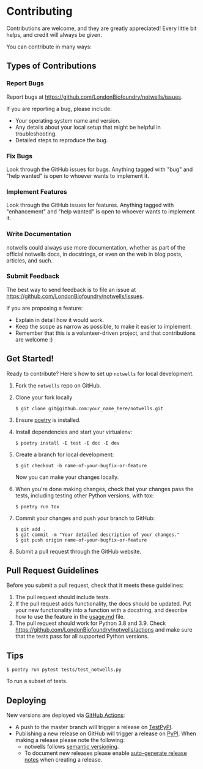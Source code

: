 # Contributing

Contributions are welcome, and they are greatly appreciated! Every little bit
helps, and credit will always be given.

You can contribute in many ways:

## Types of Contributions

### Report Bugs

Report bugs at https://github.com/LondonBiofoundry/notwells/issues.

If you are reporting a bug, please include:

* Your operating system name and version.
* Any details about your local setup that might be helpful in troubleshooting.
* Detailed steps to reproduce the bug.

### Fix Bugs

Look through the GitHub issues for bugs. Anything tagged with "bug" and "help
wanted" is open to whoever wants to implement it.

### Implement Features

Look through the GitHub issues for features. Anything tagged with "enhancement"
and "help wanted" is open to whoever wants to implement it.

### Write Documentation

notwells could always use more documentation, whether as part of the
official notwells docs, in docstrings, or even on the web in blog posts,
articles, and such.

### Submit Feedback

The best way to send feedback is to file an issue at https://github.com/LondonBiofoundry/notwells/issues.

If you are proposing a feature:

* Explain in detail how it would work.
* Keep the scope as narrow as possible, to make it easier to implement.
* Remember that this is a volunteer-driven project, and that contributions
  are welcome :)

## Get Started!

Ready to contribute? Here's how to set up `notwells` for local development.

1. Fork the `notwells` repo on GitHub.
2. Clone your fork locally

    ```shell
    $ git clone git@github.com:your_name_here/notwells.git
    ```

3. Ensure [poetry](https://python-poetry.org/docs/) is installed.
4. Install dependencies and start your virtualenv:

    ```shell
    $ poetry install -E test -E doc -E dev
    ```

5. Create a branch for local development:

    ```shell
    $ git checkout -b name-of-your-bugfix-or-feature
    ```

    Now you can make your changes locally.

6. When you're done making changes, check that your changes pass the
   tests, including testing other Python versions, with tox:

    ```shell
    $ poetry run tox
    ```

7. Commit your changes and push your branch to GitHub:

    ```shell
    $ git add .
    $ git commit -m "Your detailed description of your changes."
    $ git push origin name-of-your-bugfix-or-feature
    ```

8. Submit a pull request through the GitHub website.

## Pull Request Guidelines

Before you submit a pull request, check that it meets these guidelines:

1. The pull request should include tests.
2. If the pull request adds functionality, the docs should be updated. Put
   your new functionality into a function with a docstring, and describe how to use the
   feature in the [usage.md](/docs/usage.md) file.
3. The pull request should work for Python 3.8 and 3.9. Check
   https://github.com/LondonBiofoundry/notwells/actions
   and make sure that the tests pass for all supported Python versions.

## Tips

```shell
$ poetry run pytest tests/test_notwells.py
```

To run a subset of tests.

## Deploying

New versions are deployed via [GitHub Actions](https://docs.github.com/en/actions/learn-github-actions):

* A push to the master branch will trigger a release on [TestPyPI](https://test.pypi.org/project/notwells/).
* Publishing a new release on GitHub will trigger a release on [PyPI](https://pypi.org/project/notwells/).
When making a release please note the following:
  * notwells follows [semantic versioning](https://semver.org/).
  * To document new releases please enable [auto-generate release notes](https://docs.github.com/en/repositories/releasing-projects-on-github/automatically-generated-release-notes) when creating a release.
